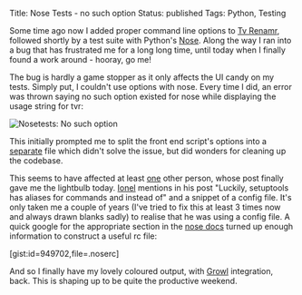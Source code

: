 Title: Nose Tests - no such option
Status: published
Tags: Python, Testing

Some time ago now I added proper command line options to [Tv Renamr](http://github.com/ghickman/tvrenamr), followed shortly by a test suite with Python's [Nose](http://somethingaboutorange.com/mrl/projects/nose/1.0.0/). Along the way I ran into a bug that has frustrated me for a long long time, until today when I finally found a work around - hooray, go me!

The bug is hardly a game stopper as it only affects the UI candy on my tests. Simply put, I couldn't use options with nose. Every time I did, an error was thrown saying no such option existed for nose while displaying the usage string for tvr:

![Nosetests: No such option](/images/nose-tests.png)

This initially prompted me to split the front end script's options into a [separate](https://github.com/ghickman/tvrenamr/commit/b77e16d97f7712de38625381e194d43e090a3fde) file which didn't solve the issue, but did wonders for cleaning up the codebase.

This seems to have affected at least [one](http://ionelmc.wordpress.com/2008/04/24/setuptools-nosetests-oddness/) other person, whose post finally gave me the lightbulb today. [Ionel](http://ionelmc.wordpress.com/) mentions in his post "Luckily, setuptools has aliases for commands and instead of" and a snippet of a config file. It's only taken me a couple of years (I've tried to fix this at least 3 times now and always drawn blanks sadly) to realise that he was using a config file. A quick google for the appropriate section in the [nose docs](http://somethingaboutorange.com/mrl/projects/nose/1.0.0/man.html#configuration) turned up enough information to construct a useful rc file:

[gist:id=949702,file=.noserc]

And so I finally have my lovely coloured output, with [Growl](https://bitbucket.org/crankycoder/nosegrowl) integration, back. This is shaping up to be quite the productive weekend.
